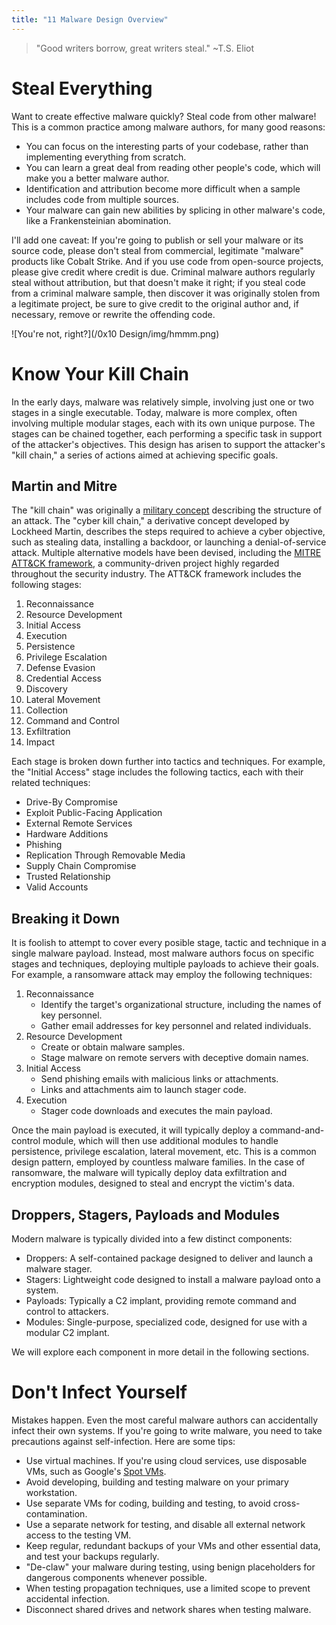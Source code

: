 ```yaml
---
title: "11 Malware Design Overview"
---
```


> "Good writers borrow, great writers steal." ~T.S. Eliot

# Steal Everything

Want to create effective malware quickly? Steal code from other malware! This is a common practice among malware authors, for many good reasons:

* You can focus on the interesting parts of your codebase, rather than implementing everything from scratch.
* You can learn a great deal from reading other people's code, which will make you a better malware author.
* Identification and attribution become more difficult when a sample includes code from multiple sources.
* Your malware can gain new abilities by splicing in other malware's code, like a Frankensteinian abomination.

I'll add one caveat: If you're going to publish or sell your malware or its source code, please don't steal from commercial, legitimate "malware" products like Cobalt Strike. And if you use code from open-source projects, please give credit where credit is due. Criminal malware authors regularly steal without attribution, but that doesn't make it right; if you steal code from a criminal malware sample, then discover it was originally stolen from a legitimate project, be sure to give credit to the original author and, if necessary, remove or rewrite the offending code.

![You're not, right?](/0x10 Design/img/hmmm.png)

# Know Your Kill Chain

In the early days, malware was relatively simple, involving just one or two stages in a single executable. Today, malware is more complex, often involving multiple modular stages, each with its own unique purpose. The stages can be chained together, each performing a specific task in support of the attacker's objectives. This design has arisen to support the attacker's "kill chain," a series of actions aimed at achieving specific goals.

## Martin and Mitre

The "kill chain" was originally a [military concept](https://en.wikipedia.org/wiki/Kill_chain) describing the structure of an attack. The "cyber kill chain," a derivative concept developed by Lockheed Martin, describes the steps required to achieve a cyber objective, such as stealing data, installing a backdoor, or launching a denial-of-service attack. Multiple alternative models have been devised, including the [MITRE ATT&CK framework](https://attack.mitre.org/), a community-driven project highly regarded throughout the security industry. The ATT&CK framework includes the following stages:

1. Reconnaissance
2. Resource Development
3. Initial Access
4. Execution
5. Persistence
6. Privilege Escalation
7. Defense Evasion
8. Credential Access
9. Discovery
10. Lateral Movement
11. Collection
12. Command and Control
13. Exfiltration
14. Impact

Each stage is broken down further into tactics and techniques. For example, the "Initial Access" stage includes the following tactics, each with their related techniques:

* Drive-By Compromise
* Exploit Public-Facing Application
* External Remote Services
* Hardware Additions
* Phishing
* Replication Through Removable Media
* Supply Chain Compromise
* Trusted Relationship
* Valid Accounts

## Breaking it Down

It is foolish to attempt to cover every posible stage, tactic and technique in a single malware payload. Instead, most malware authors focus on specific stages and techniques, deploying multiple payloads to achieve their goals. For example, a ransomware attack may employ the following techniques:

1. Reconnaissance
    * Identify the target's organizational structure, including the names of key personnel.
    * Gather email addresses for key personnel and related individuals.
2. Resource Development
    * Create or obtain malware samples.
    * Stage malware on remote servers with deceptive domain names.
3. Initial Access
    * Send phishing emails with malicious links or attachments.
    * Links and attachments aim to launch stager code.
4. Execution
    * Stager code downloads and executes the main payload.

Once the main payload is executed, it will typically deploy a command-and-control module, which will then use additional modules to handle persistence, privilege escalation, lateral movement, etc. This is a common design pattern, employed by countless malware families. In the case of ransomware, the malware will typically deploy data exfiltration and encryption modules, designed to steal and encrypt the victim's data.

## Droppers, Stagers, Payloads and Modules

Modern malware is typically divided into a few distinct components:

* Droppers: A self-contained package designed to deliver and launch a malware stager.
* Stagers: Lightweight code designed to install a malware payload onto a system.
* Payloads: Typically a C2 implant, providing remote command and control to attackers.
* Modules: Single-purpose, specialized code, designed for use with a modular C2 implant.

We will explore each component in more detail in the following sections.

# Don't Infect Yourself

Mistakes happen. Even the most careful malware authors can accidentally infect their own systems. If you're going to write malware, you need to take precautions against self-infection. Here are some tips:

* Use virtual machines. If you're using cloud services, use disposable VMs, such as Google's [Spot VMs](https://cloud.google.com/spot-vms).
* Avoid developing, building and testing malware on your primary workstation.
* Use separate VMs for coding, building and testing, to avoid cross-contamination.
* Use a separate network for testing, and disable all external network access to the testing VM.
* Keep regular, redundant backups of your VMs and other essential data, and test your backups regularly.
* "De-claw" your malware during testing, using benign placeholders for dangerous components whenever possible.
* When testing propagation techniques, use a limited scope to prevent accidental infection.
* Disconnect shared drives and network shares when testing malware.